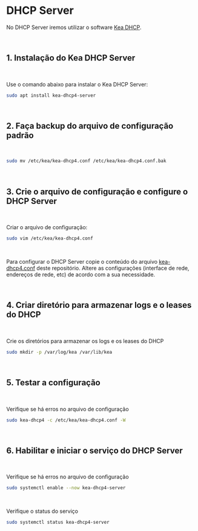 # DHCP Server

No DHCP Server iremos utilizar o software [Kea DHCP](https://www.isc.org/kea/).

<br/>


## 1. Instalação do Kea DHCP Server

<br/>

Use o comando abaixo para instalar o Kea DHCP Server:

```bash
sudo apt install kea-dhcp4-server
```

<br/>

## 2. Faça backup do arquivo de configuração padrão

<br/>

```bash
sudo mv /etc/kea/kea-dhcp4.conf /etc/kea/kea-dhcp4.conf.bak
```

<br/>

## 3. Crie o arquivo de configuração e configure o DHCP Server

<br/>

Criar o arquivo de configuração:

```bash
sudo vim /etc/kea/kea-dhcp4.conf
```

<br/>

Para configurar o DHCP Server copie o conteúdo do arquivo [kea-dhcp4.conf](./kea-dhcp4.conf) deste repositório. Altere as configurações (interface de rede, endereços de rede, etc) de acordo com a sua necessidade.

<br/>

## 4. Criar diretório para armazenar logs e o leases do DHCP

<br/>

Crie os diretórios para armazenar os logs e os leases do DHCP

```bash
sudo mkdir -p /var/log/kea /var/lib/kea
```

<br/>


## 5. Testar a configuração

<br/>

Verifique se há erros no arquivo de configuração

```bash
sudo kea-dhcp4 -c /etc/kea/kea-dhcp4.conf -W
```

<br/>


## 6. Habilitar e iniciar o serviço do DHCP Server

<br/>

Verifique se há erros no arquivo de configuração

```bash
sudo systemctl enable --now kea-dhcp4-server
```

<br/>


Verifique o status do serviço

```bash
sudo systemctl status kea-dhcp4-server
```